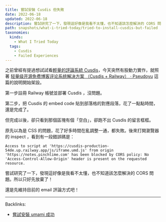 ```yaml
---
title: 嘗試安裝 Cusdis 但失敗
date: 2022-06-18
updated: 2022-06-18
description: 嘗試研究了一下，發現這好像是我看不太懂，也不知道該怎麼解決的 CORS 問題。所以只好先放棄了！
path: snapshots/what-i-tried-today/tried-to-install-cusdis-but-failed
taxonomies:
  kinds: 
    - What I Tried Today
  tags: 
    - Cusdis
    - Failed Experiences
---
```


之前曾經有提過想試試看[輕量的評論系統 Cusdis](/snapshots/what-i-found-interesting/lightweight-comment-system-cusdis)，今天突然有股動力實作，就照著 [轻量级开源免费博客评论系统解决方案 （Cusdis \+ Railway） · Pseudoyu](https://www.pseudoyu.com/zh/2022/05/24/free_and_lightweight_blog_comment_system_using_cusdis_and_railway/) 這篇的說明開始架設。

第一步註冊 Railway 帳號並部署 Cusdis ，沒問題。

第二步，把 Cusdis 的 embed code 貼到部落格的對應段落，花了一點點時間，還是完成了。

但完成以後，卻只看到那個區塊有個「空白」，卻跑不出 Cusdis 的留言框框。

原先以為是 CSS 的問題，花了好多時間在亂調整一通，都失敗。後來打開瀏覽器的 inspect ，看到有一段錯誤碼是：

```
Access to script at 'https://cusdis-production-54de.up.railway.app/js/iframe.umd.js' from origin 'https://notes.pinchlime.com' has been blocked by CORS policy: No 'Access-Control-Allow-Origin' header is present on the requested resource.
```

嘗試研究了一下，發現這好像是我看不太懂，也不知道該怎麼解決的 CORS 問題。所以只好先放棄了！

還是先維持目前的 email 評論方式吧！

---
Backlinks:
- [嘗試安裝 umami 成功](/snapshots/what-i-tried-today/tried-to-install-umami-on-my-websites)